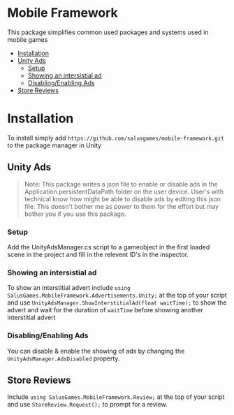 # Mobile Framework

This package simplifies common used packages and systems used in mobile games

- [Installation](https://github.com/salusgames/mobile-framework#installation)
- [Unity Ads](https://github.com/salusgames/mobile-framework#unity-ads)
  - [Setup](https://github.com/salusgames/mobile-framework#setup)
  - [Showing an intersistial ad](https://github.com/salusgames/mobile-framework#showing-an-intersistial-ad)
  - [Disabling/Enabling Ads](https://github.com/salusgames/mobile-framework#disablingenabling-ads)
- [Store Reviews](https://github.com/salusgames/mobile-framework#store-reviews)

# Installation
To install simply add `https://github.com/salusgames/mobile-framework.git` to the package manager in Unity

## Unity Ads
> Note: This package writes a json file to enable or disable ads in the Application.persistentDataPath folder on the user device. User's with technical know how might be able to disable ads by editing this json file. This doesn't bother me as power to them for the effort but may bother you if you use this package.

### Setup
Add the UnityAdsManager.cs script to a gameobject in the first loaded scene in the project and fill in the relevent ID's in the inspector.

### Showing an intersistial ad
To show an interstitial advert include `using SalusGames.MobileFramework.Advertisements.Unity;` at the top of your script and use `UnityAdsManager.ShowInterstitialAd(float waitTime);` to show the advert and wait for the duration of `waitTime` before showing another interstitial advert 

### Disabling/Enabling Ads
You can disable & enable the showing of ads by changing the `UnityAdsManager.AdsDisabled` property.

## Store Reviews
Include `using SalusGames.MobileFramework.Review;` at the top of your script and use `StoreReview.Request();` to prompt for a review.
